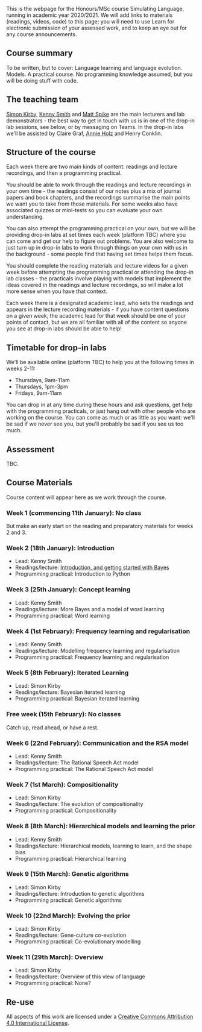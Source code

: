 This is the webpage for the Honours/MSc course Simulating Language, running in academic year 2020/2021. We will add links to materials (readings, videos, code) to this page; you will need to use Learn for electronic submission of your assessed work, and to keep an eye out for any course announcements.


## Course summary

To be written, but to cover: Language learning and language evolution. Models. A practical course. No programming knowledge assumed, but you will be doing stuff with code.

## The teaching team

[Simon Kirby](http://www.lel.ed.ac.uk/~simon/), [Kenny Smith](http://www.lel.ed.ac.uk/~kenny/) and [Matt Spike](https://sites.google.com/site/matspike/) are the main lecturers and lab demonstrators - the best way to get in touch with us is in one of the drop-in lab sessions, see below, or by messaging on Teams. In the drop-in labs we'll be assisted by Claire Graf, [Annie Holz](https://www.ed.ac.uk/profile/annie-holtz) and Henry Conklin.

## Structure of the course

Each week there are two main kinds of content: readings and lecture recordings, and then a programming practical.

You should be able to work through the readings and lecture recordings in your own time - the readings consist of our notes plus a mix of journal papers and book chapters, and the recordings summarise the main points we want you to take from those materials. For some weeks also have associated quizzes or mini-tests so you can evaluate your own understanding.

You can also attempt the programming practical on your own, but we will be providing drop-in labs at set times each week (platform TBC) where you can come and get our help to figure out problems. You are also welcome to just turn up in drop-in labs to work through things on your own with us in the background - some people find that having set times helps them focus.

You should complete the reading materials and lecture videos for a given week before attempting the programming practical or attending the drop-in lab classes - the practicals involve playing with models that implement the ideas covered in the readings and lecture recordings, so will make a lot more sense when you have that context.

Each week there is a designated academic lead, who sets the readings and appears in the lecture recording materials - if you have content questions on a given week, the academic lead for that week should be one of your points of contact, but we are all familiar with all of the content so anyone you see at drop-in labs should be able to help!

## Timetable for drop-in labs

We'll be available online (platform TBC) to help you at the following times in weeks 2-11:
- Thursdays, 9am-11am
- Thursdays, 1pm-3pm
- Fridays, 9am-11am

You can drop in at any time during these hours and ask questions, get help with the programming practicals, or just hang out with other people who are working on the course. You can come as much or as little as you want: we'll be sad if we never see you, but you'll probably be sad if you see us too much.

## Assessment

TBC.

## Course Materials

Course content will appear here as we work through the course.

### Week 1 (commencing 11th January): No class

But make an early start on the reading and preparatory materials for weeks 2 and 3.

### Week 2 (18th January): Introduction
- Lead: Kenny Smith
- Readings/lecture: [Introduction, and getting started with Bayes](simlang_reading_wk2.md)
- Programming practical: Introduction to Python

### Week 3 (25th January): Concept learning
- Lead: Kenny Smith
- Readings/lecture: More Bayes and a model of word learning
- Programming practical: Word learning

### Week 4 (1st February): Frequency learning and regularisation
- Lead: Kenny Smith
- Readings/lecture: Modelling frequency learning and regularisation
- Programming practical: Frequency learning and regularisation

### Week 5 (8th February): Iterated Learning
- Lead: Simon Kirby
- Readings/lecture: Bayesian iterated learning
- Programming practical: Bayesian iterated learning

### Free week (15th February): No classes

Catch up, read ahead, or have a rest.

### Week 6 (22nd February): Communication and the RSA model
- Lead: Kenny Smith
- Readings/lecture: The Rational Speech Act model
- Programming practical: The Rational Speech Act model

### Week 7 (1st March): Compositionality
- Lead: Simon Kirby
- Readings/lecture: The evolution of compositionality
- Programming practical: Compositionality

### Week 8 (8th March): Hierarchical models and learning the prior
- Lead: Kenny Smith
- Readings/lecture: Hierarchical models, learning to learn, and the shape bias
- Programming practical: Hierarchical learning

### Week 9 (15th March): Genetic algorithms
- Lead: Simon Kirby
- Readings/lecture: Introduction to genetic algorithms
- Programming practical: Genetic algorithms

### Week 10 (22nd March): Evolving the prior
- Lead: Simon Kirby
- Readings/lecture: Gene-culture co-evolution
- Programming practical: Co-evolutionary modelling

### Week 11 (29th March): Overview
- Lead: Simon Kirby
- Readings/lecture: Overview of this view of language
- Programming practical: None?


## Re-use

All aspects of this work are licensed under a [Creative Commons Attribution 4.0 International License](http://creativecommons.org/licenses/by/4.0/).
